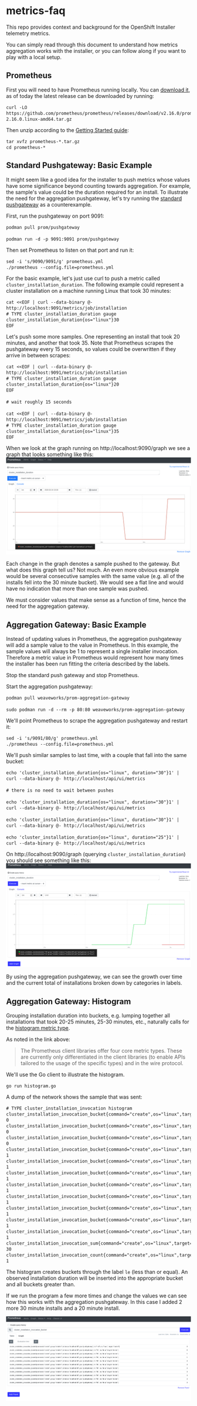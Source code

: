 # metrics-faq
This repo provides context and background for the OpenShift Installer telemetry metrics. 

You can simply read through this document to understand how metrics aggregation works with the installer, or you can follow along if you want to play with a local setup.

## Prometheus
First you will need to have Prometheus running locally. You can [download it](https://prometheus.io/download/), as of today the latest release can be downloaded by running:

```
curl -LO https://github.com/prometheus/prometheus/releases/download/v2.16.0/prometheus-2.16.0.linux-amd64.tar.gz
```

Then unzip according to the [Getting Started guide](https://prometheus.io/docs/prometheus/latest/getting_started/):

```
tar xvfz prometheus-*.tar.gz
cd prometheus-*
```

## Standard Pushgateway: Basic Example

It might seem like a good idea for the installer to push metrics whose values have some significance beyond counting towards aggregation. For example, the sample's value could be the duration required for an install. To illustrate the need for the aggregation pushgateway, let's try running the [standard pushgateway](https://github.com/prometheus/pushgateway) as a counterexample. 

First, run the pushgateway on port 9091:
```
podman pull prom/pushgateway

podman run -d -p 9091:9091 prom/pushgateway
```

Then set Prometheus to listen on that port and run it:
```
sed -i 's/9090/9091/g' prometheus.yml
./prometheus --config.file=prometheus.yml
```

For the basic example, let's just use curl to push a metric called `cluster_installation_duration`. The following example could represent a cluster installation on a machine running Linux that took 30 minutes:
```
cat <<EOF | curl --data-binary @- http://localhost:9091/metrics/job/installation
# TYPE cluster_installation_duration gauge
cluster_installation_duration{os="linux"}30
EOF
```

Let's push some more samples. One representing an install that took 20 minutes, and another that took 35. Note that Prometheus scrapes the pushgateway every 15 seconds, so values could be overwritten if they arrive in between scrapes:
```
cat <<EOF | curl --data-binary @- http://localhost:9091/metrics/job/installation
# TYPE cluster_installation_duration gauge
cluster_installation_duration{os="linux"}20
EOF

# wait roughly 15 seconds

cat <<EOF | curl --data-binary @- http://localhost:9091/metrics/job/installation
# TYPE cluster_installation_duration gauge
cluster_installation_duration{os="linux"}35
EOF
```

When we look at the graph running on http://localhost:9090/graph we see a graph that looks something like this:
![Basic Example](assets/basic-pushgateway-screenshot.png)

Each change in the graph denotes a sample pushed to the gateway. But what does this graph tell us? Not much. An even more obvious example would be several consecutive samples with the same value (e.g. all of the installs fell into the 30 minute bucket). We would see a flat line and would have no indication that more than one sample was pushed. 

We must consider values that make sense as a function of time, hence the need for the aggregation gateway. 

## Aggregation Gateway: Basic Example

Instead of updating values in Prometheus, the aggregation pushgateway will add a sample value to the value in Prometheus. In this example, the sample values will always be 1 to represent a single installer invocation. Therefore a metric value in Prometheus would represent how many times the installer has been run fitting the criteria described by the labels.

Stop the standard push gateway and stop Prometheus.

Start the aggregation pushgateway:
```
podman pull weaveworks/prom-aggregation-gateway

sudo podman run -d --rm -p 80:80 weaveworks/prom-aggregation-gateway
```

 We'll point Prometheus to scrape the aggregation pushgateway and restart it:

```
sed -i 's/9091/80/g' prometheus.yml
./prometheus --config.file=prometheus.yml

```


We'll push similar samples to last time, with a couple that fall into the same bucket:

```
echo 'cluster_installation_duration{os="linux", duration="30"}1' | curl --data-binary @- http://localhost/api/ui/metrics

# there is no need to wait between pushes 

echo 'cluster_installation_duration{os="linux", duration="30"}1' | curl --data-binary @- http://localhost/api/ui/metrics

echo 'cluster_installation_duration{os="linux", duration="30"}1' | curl --data-binary @- http://localhost/api/ui/metrics

echo 'cluster_installation_duration{os="linux", duration="25"}1' | curl --data-binary @- http://localhost/api/ui/metrics

```
On http://localhost:9090/graph (querying `cluster_installation_duration`) you should see something like this:
![Aggregation Basic Example](assets/aggregation-push-basic.png)

By using the aggregation pushgateway, we can see the growth over time and the current total of installations broken down by categories in labels.


## Aggregation Gateway: Histogram

Grouping installation duration into buckets, e.g. lumping together all installations that took 20-25 minutes, 25-30 minutes, etc., naturally calls for the [histogram metric type](https://prometheus.io/docs/concepts/metric_types/#histogram).

As noted in the link above:

> The Prometheus client libraries offer four core metric types. These are currently only differentiated in the client libraries (to enable APIs tailored to the usage of the specific types) and in the wire protocol. 

We'll use the Go client to illustrate the histogram. 


```
go run histogram.go
```

A dump of the network shows the sample that was sent:

```
# TYPE cluster_installation_invocation histogram
cluster_installation_invocation_bucket{command="create",os="linux",target="cluster",le="15"} 0
cluster_installation_invocation_bucket{command="create",os="linux",target="cluster",le="20"} 0
cluster_installation_invocation_bucket{command="create",os="linux",target="cluster",le="25"} 0
cluster_installation_invocation_bucket{command="create",os="linux",target="cluster",le="30"} 1
cluster_installation_invocation_bucket{command="create",os="linux",target="cluster",le="35"} 1
cluster_installation_invocation_bucket{command="create",os="linux",target="cluster",le="40"} 1
cluster_installation_invocation_bucket{command="create",os="linux",target="cluster",le="45"} 1
cluster_installation_invocation_bucket{command="create",os="linux",target="cluster",le="50"} 1
cluster_installation_invocation_bucket{command="create",os="linux",target="cluster",le="55"} 1
cluster_installation_invocation_bucket{command="create",os="linux",target="cluster",le="60"} 1
cluster_installation_invocation_bucket{command="create",os="linux",target="cluster",le="+Inf"} 1
cluster_installation_invocation_sum{command="create",os="linux",target="cluster"} 30
cluster_installation_invocation_count{command="create",os="linux",target="cluster"} 1
```

The histogram creates buckets through the label `le` (less than or equal). An observed installation duration will be inserted into the appropriate bucket and all buckets greater than. 

If we run the program a few more times and change the values we can see how this works with the aggregation pushgateway. In this case I added 2 more 30 minute installs and a 20 minute install.

![Aggregate Histogram](assets/aggregate-histogram.png)